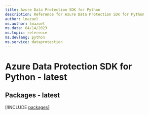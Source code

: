 ```yaml
---
title: Azure Data Protection SDK for Python
description: Reference for Azure Data Protection SDK for Python
author: lmazuel
ms.author: lmazuel
ms.data: 04/14/2023
ms.topic: reference
ms.devlang: python
ms.service: dataprotection
---
```

# Azure Data Protection SDK for Python - latest
## Packages - latest
[!INCLUDE [packages](data-protection-index.md)]